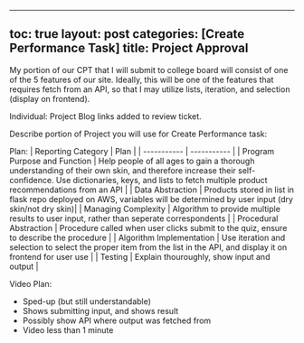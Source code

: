 
---
toc: true
layout: post
categories: [Create Performance Task]
title: Project Approval
---

My portion of our CPT that I will submit to college board will consist of one of the 5 features of our site. Ideally, this will be one of the features that requires fetch from an API, so that I may utilize lists, iteration, and selection (display on frontend). 
 

Individual: Project Blog links added to review ticket. 

Describe portion of Project you will use for Create Performance task: 

Plan:
| Reporting Category | Plan |
| ----------- | ----------- |
| Program Purpose and Function | Help people of all ages to gain a thorough understanding of their own skin, and therefore increase their self-confidence. Use dictionaries, keys, and lists to fetch multiple product recommendations from an API |
| Data Abstraction | Products stored in list in flask repo deployed on AWS, variables will be determined by user input (dry skin/not dry skin)|
| Managing Complexity | Algorithm to provide multiple results to user input, rather than seperate correspondents |
| Procedural Abstraction | Procedure called when user clicks submit to the quiz, ensure to describe the procedure |
| Algorithm Implementation | Use iteration and selection to select the proper item from the list in the API, and display it on frontend for user use |
| Testing | Explain thouroughly, show input and output |

Video Plan:
- Sped-up (but still understandable)
- Shows submitting input, and shows result
- Possibly show API where output was fetched from
- Video less than 1 minute

